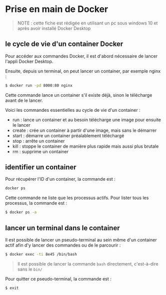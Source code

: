 # Prise en main de Docker

> NOTE : cette fiche est rédigée en utilisant un pc sous windows 10 et après avoir installé Docker Desktop

## le cycle de vie d'un container Docker

Pour accéder aux commandes Docker, il est d'abord nécessaire de lancer l'appli Docker Desktop.

Ensuite, depuis un terminal, on peut lancer un container, par exemple nginx : 

```bash
$ docker run -pd 8000:80 nginx
```

Cette commande lance un container s'il existe déjà, sinon le télécharge avant de le lancer.

Voici les commandes essentielles au cycle de vie d'un container :

- run :     lance un container et au besoin télécharge une image pour ensuite le lancer
- create :  crée un container à partir d'une image, mais sans le démarrer
- start :   démarre un container préalablement téléchargé
- stop :    arrête un container
- kill :    stoppe le container de manière plus rapide mais aussi plus brutale
- rm :      supprime un container

## identifier un container

Pour récupérer l'ID d'un container, la commande est :

```bash
docker ps
```

Cette commande ne liste que les processus actifs. Pour lister tous les processus, la commande est :

```bash
$ docker ps -a
```

## lancer un terminal dans le container

Il est possible de lancer un pseudo-terminal au sein même d'un container actif afin d'y lancer des commandes ou de le parcourir :

```bash
$ docker exec -ti 8e45 /bin/bash
```

> Il est possible de lancer la commande ```bash``` directement, c'est-à-dire sans le ```bin/```

Pour quitter ce pseudo-terminal, la commande est :

```bash
$ exit
```

